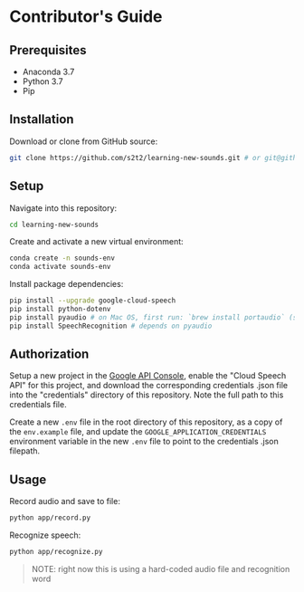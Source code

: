 # Contributor's Guide

## Prerequisites

  + Anaconda 3.7
  + Python 3.7
  + Pip

## Installation

Download or clone from GitHub source:

```sh
git clone https://github.com/s2t2/learning-new-sounds.git # or git@github.com:s2t2/learning-new-sounds.git
```

## Setup

Navigate into this repository:

```sh
cd learning-new-sounds
```

Create and activate a new virtual environment:

```sh
conda create -n sounds-env
conda activate sounds-env
```

Install package dependencies:

```sh
pip install --upgrade google-cloud-speech
pip install python-dotenv
pip install pyaudio # on Mac OS, first run: `brew install portaudio` (see http://people.csail.mit.edu/hubert/pyaudio/#downloads)
pip install SpeechRecognition # depends on pyaudio
```

## Authorization

Setup a new project in the [Google API Console](https://console.cloud.google.com/cloud-resource-manager), enable the "Cloud Speech API" for this project, and download the corresponding credentials .json file into the "credentials" directory of this repository. Note the full path to this credentials file.

Create a new `.env` file in the root directory of this repository, as a copy of the `env.example` file, and update the `GOOGLE_APPLICATION_CREDENTIALS` environment variable in the new `.env` file to point to the credentials .json filepath.

## Usage

Record audio and save to file:

```sh
python app/record.py
```

Recognize speech:

```sh
python app/recognize.py
```

> NOTE: right now this is using a hard-coded audio file and recognition word
